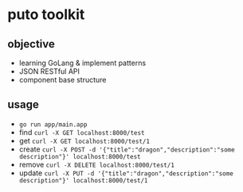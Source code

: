 # puto toolkit #

## objective ##
- learning GoLang & implement patterns
- JSON RESTful API
- component base structure

## usage ##
- `go run app/main.app`
- find `curl -X GET localhost:8000/test`
- get `curl -X GET localhost:8000/test/1`
- create `curl -X POST -d '{"title":"dragon","description":"some description"}' localhost:8000/test`
- remove `curl -X DELETE localhost:8000/test/1`
- update `curl -X PUT -d '{"title":"dragon","description":"some description"}' localhost:8000/test/1`

